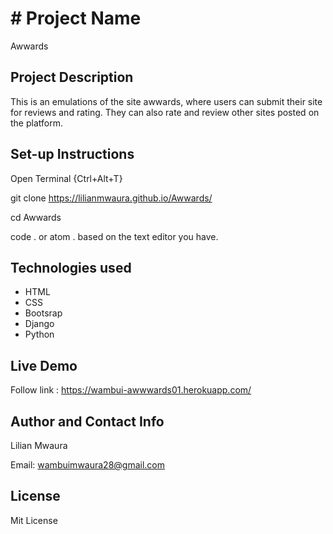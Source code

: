 # # Project Name
Awwards

## Project Description
This is an emulations of the site awwards, where users can submit their site for reviews and rating. They can also rate and review other sites posted on the platform.
## Set-up Instructions
Open Terminal {Ctrl+Alt+T}

git clone https://lilianmwaura.github.io/Awwards/

cd Awwards

code . or atom . based on the text editor you have.

## Technologies used
- HTML
- CSS
- Bootsrap
- Django
- Python

## Live Demo

Follow link : https://wambui-awwwards01.herokuapp.com/

## Author and Contact Info
Lilian Mwaura

Email: wambuimwaura28@gmail.com

## License
Mit License

